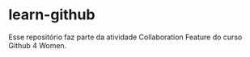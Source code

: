 # learn-github
Esse repositório faz parte da atividade Collaboration Feature do curso Github 4 Women.
